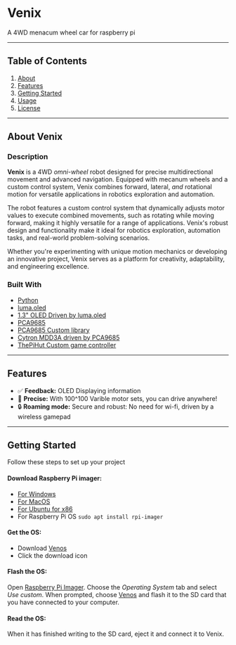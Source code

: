 # Venix

A 4WD menacum wheel car for raspberry pi

---

## Table of Contents

1. [About](#about-venix)
2. [Features](#features)
3. [Getting Started](#getting-started)
4. [Usage](#usage)
5. [License](LICENSE)

---

## About Venix

### Description

**Venix** is a 4WD *omni-wheel* robot designed for precise multidirectional movement and advanced navigation. Equipped with mecanum wheels and a custom control system, Venix combines forward, lateral, *and* rotational motion for versatile applications in robotics exploration and automation.

The robot features a custom control system that dynamically adjusts motor values to execute combined movements, such as rotating while moving forward, making it highly versatile for a range of applications. Venix's robust design and functionality make it ideal for robotics exploration, automation tasks, and real-world problem-solving scenarios.

Whether you're experimenting with unique motion mechanics or developing an innovative project, Venix serves as a platform for creativity, adaptability, and engineering excellence.

### Built With

- [Python](https://www.python.org/)
- [luma.oled](https://pypi.org/project/luma.oled/)
- [1.3" OLED Driven by luma.oled](https://thepihut.com/products/1-3-oled-display-module-128x64)
- [PCA9685](https://thepihut.com/products/16-channel-servo-driver-hat-for-raspberry-pi-12-bit-i2c?variant=32138518364222)
- [PCA9685 Custom library](pca9685.py)
- [Cytron MDD3A driven by PCA9685](https://thepihut.com/products/3a-4v-16v-2-channel-dc-motor-driver?variant=31985056907326)
- [ThePiHut Custom game controller](https://thepihut.com/products/raspberry-pi-compatible-wireless-gamepad-controller) 

---

## Features

- ✅ **Feedback:** OLED Displaying information
- 🚀 **Precise:** With 100^100 Varible motor sets, you can drive anywhere!
- 🔒 **Roaming mode:** Secure and robust: No need for wi-fi, driven by a wireless gamepad

---

## Getting Started

Follow these steps to set up your project 

#### Download Raspberry Pi imager:
- [For Windows](https://downloads.raspberrypi.org/imager/imager_latest.exe)
- [For MacOS](https://downloads.raspberrypi.org/imager/imager_latest.dmg)
- [For Ubuntu for x86](https://downloads.raspberrypi.org/imager/imager_latest_amd64.deb)
- For Raspberry Pi OS ```sudo apt install rpi-imager```

#### Get the OS:
- Download [Venos](Venos)
- Click the download icon

#### Flash the OS:

Open [Raspberry Pi Imager](#download-raspberry-pi-imager:). Choose the *Operating System* tab and select *Use custom*. When prompted, choose [Venos](venos.img) and flash it to the SD card that you have connected to your computer.

#### Read the OS:

When it has finished writing to the SD card, eject it and connect it to Venix.
